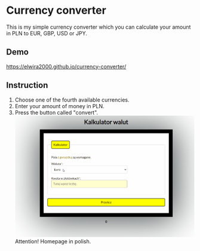 # Currency converter
This is my simple currency converter which you can calculate your amount in PLN to EUR, GBP, USD or JPY.
## Demo
https://elwira2000.github.io/currency-converter/
## Instruction
1. Choose one of the fourth available currencies.
2. Enter your amount of money in PLN.
3. Press the button called "convert".
![Animowany gif](https://github.com/Elwira2000/currency-converter/blob/main/images/currencyConverter.gif?raw=true)
Attention! Homepage in polish.
